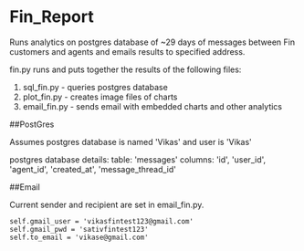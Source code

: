 # Fin_Report

Runs analytics on postgres database of ~29 days of messages between 
Fin customers and agents and emails results to specified address.

fin.py runs and puts together the results of the following files:
1. sql_fin.py - queries postgres database 
2. plot_fin.py - creates image files of charts
3. email_fin.py - sends email with embedded charts and other analytics


##PostGres

Assumes postgres database is named 'Vikas' and user is 'Vikas'

postgres database details:
	table: 'messages'
	columns: 'id', 'user_id', 'agent_id', 'created_at', 'message_thread_id'

##Email

Current sender and recipient are set in email_fin.py.

	self.gmail_user = 'vikasfintest123@gmail.com'
	self.gmail_pwd = 'sativfintest123'
	self.to_email = 'vikase@gmail.com'
